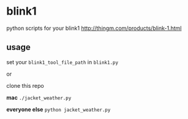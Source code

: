 blink1
======

python scripts for your blink1
http://thingm.com/products/blink-1.html

## usage
set your `blink1_tool_file_path` in `blink1.py`

or 

clone this repo 

**mac** `./jacket_weather.py`

**everyone else** `python jacket_weather.py`

